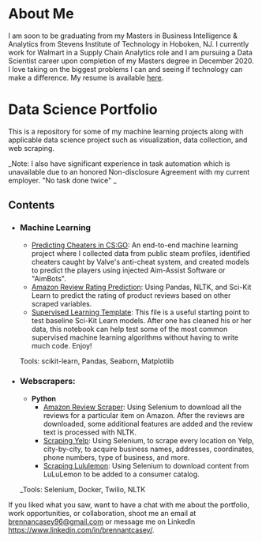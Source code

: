 # About Me
I am soon to be graduating from my Masters in Business Intelligence & Analytics from Stevens Institute of Technology in Hoboken, NJ. I currently work for Walmart in a Supply Chain Analytics role and I am pursuing a Data Scientist career upon completion of my Masters degree in December 2020. I love taking on the biggest problems I can and seeing if technology can make a difference. 
My resume is available [here](https://github.com/BrennanCasey/portfolio/blob/master/Brennan%20Casey%20Resume.pdf).

# Data Science Portfolio
This is a repository for some of my machine learning projects along with applicable data science project such as visualization, data collection, and web scraping. 

_Note: I also have significant experience in task automation which is unavailable due to an honored Non-disclosure Agreement with my current employer. "No task done twice" _

## Contents

- ### Machine Learning

	- [Predicting Cheaters in CS:GO](https://github.com/BrennanCasey/portfolio/blob/master/CSGO%20Analysis.ipynb): An end-to-end machine learning project where I collected data from public steam profiles, identified cheaters caught by Valve's anti-cheat system, and created models to predict the players using injected Aim-Assist Software or "AimBots".
	- [Amazon Review Rating Prediction](https://github.com/BrennanCasey/portfolio/blob/master/Amazon%20Review%20Prediction.ipynb): Using Pandas, NLTK, and Sci-Kit Learn to predict the rating of product reviews based on other scraped variables.
	- [Supervised Learning Template](https://github.com/BrennanCasey/portfolio/blob/master/Machine%20Learning%20Template.ipynb): This file is a useful starting point to test baseline Sci-Kit Learn models. After one has cleaned his or her data, this notebook can help test some of the most common supervised machine learning algorithms without having to write much code. Enjoy!
	
	Tools: scikit-learn, Pandas, Seaborn, Matplotlib 


- ### Webscrapers: 

	- __Python__
		- [Amazon Review Scraper](https://github.com/BrennanCasey/portfolio/blob/master/Amazon%20Product%20Review%20Scraper.ipynb): Using Selenium to download all the reviews for a particular item on Amazon. After the reviews are downloaded, some additional features are added and the review text is processed with NLTK. 
		- [Scraping Yelp](https://github.com/BrennanCasey/portfolio/blob/master/Scraping%20Yelp.ipynb): Using Selenium, to scrape every location on Yelp, city-by-city, to acquire business names, addresses, coordinates, phone numbers, type of business, and more.  
		- [Scraping Lululemon](https://github.com/BrennanCasey/portfolio/blob/master/Scraping%20LuluLemon.ipynb): Using Selenium to download content from LuLuLemon to be added to a consumer catalog. 
	
	_Tools: Selenium, Docker, Twilio, NLTK
	

If you liked what you saw, want to have a chat with me about the portfolio, work opportunities, or collaboration, shoot me an email at brennancasey96@gmail.com or message me on LinkedIn https://www.linkedin.com/in/brennantcasey/. 

